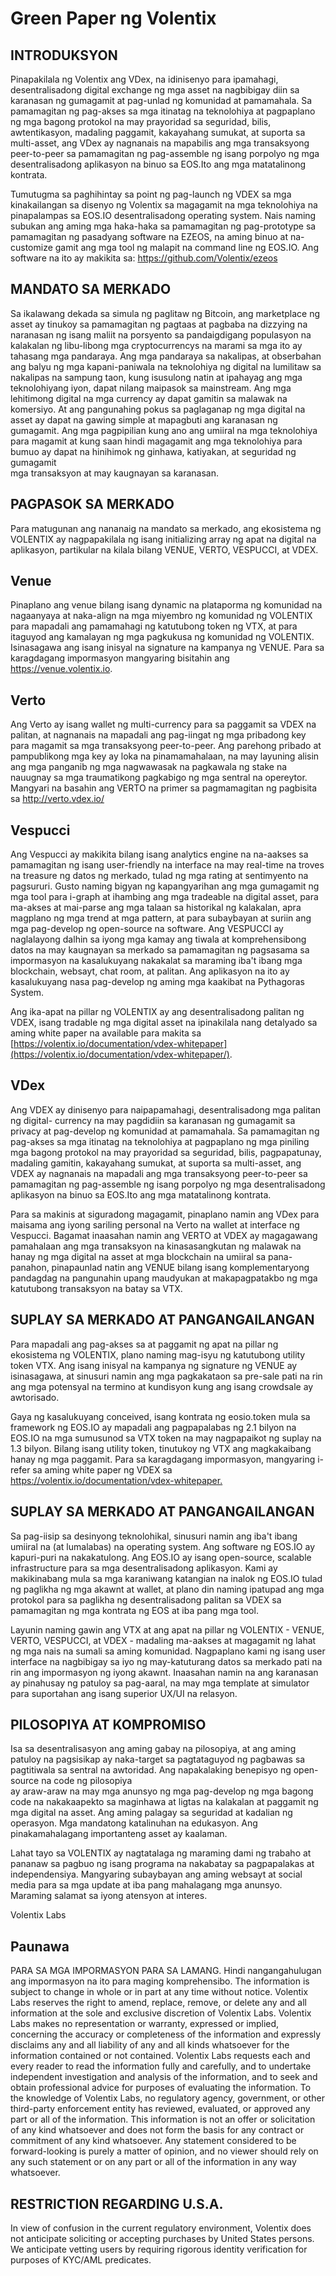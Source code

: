 # Green Paper ng Volentix

## INTRODUKSYON

Pinapakilala ng Volentix ang VDex, na idinisenyo para ipamahagi, desentralisadong digital exchange ng mga asset na nagbibigay diin sa karanasan ng gumagamit at pag-unlad ng komunidad at pamamahala. Sa pamamagitan ng pag-akses sa mga itinatag na teknolohiya at pagpaplano ng mga bagong protokol na may prayoridad sa seguridad, bilis, awtentikasyon, madaling paggamit, kakayahang sumukat, at suporta sa multi-asset, ang VDex ay nagnanais na mapabilis ang mga transaksyong peer-to-peer sa pamamagitan ng pag-assemble ng isang porpolyo ng mga desentralisadong aplikasyon na binuo sa EOS.Ito ang mga matatalinong kontrata.

Tumutugma sa paghihintay sa point ng pag-launch ng VDEX sa mga kinakailangan sa disenyo ng Volentix sa magagamit na mga teknolohiya na pinapalampas sa EOS.IO desentralisadong operating system. Nais naming subukan ang aming mga haka-haka sa pamamagitan ng pag-prototype sa pamamagitan ng pasadyang software na EZEOS, na aming binuo at na-customize gamit ang mga tool ng malapit na command line ng EOS.IO. Ang software na ito ay makikita sa: https://github.com/Volentix/ezeos

## MANDATO SA MERKADO

Sa ikalawang dekada sa simula ng paglitaw ng Bitcoin, ang marketplace ng asset ay tinukoy sa pamamagitan ng pagtaas at pagbaba na dizzying na naranasan ng isang maliit na porsyento sa pandaigdigang populasyon na kalakalan ng libu-libong mga cryptocurrencys na marami sa mga ito ay tahasang mga pandaraya. Ang mga pandaraya sa nakalipas, at obserbahan ang balyu ng mga kapani-paniwala na teknolohiya ng digital na lumilitaw sa nakalipas na sampung taon, kung isusulong natin at ipahayag ang mga teknolohiyang iyon, dapat nilang maipasok sa mainstream. Ang mga lehitimong digital na mga currency ay dapat gamitin sa malawak na komersiyo. At ang pangunahing pokus sa paglaganap ng mga digital na asset ay dapat na gawing simple at mapagbuti ang karanasan ng gumagamit. Ang mga pagpipilian kung ano ang umiiral na mga teknolohiya para magamit at kung saan hindi magagamit ang mga teknolohiya para bumuo ay dapat na hinihimok ng ginhawa, katiyakan, at seguridad ng gumagamit  
mga transaksyon at may kaugnayan sa karanasan.

## PAGPASOK SA MERKADO

Para matugunan ang nananaig na mandato sa merkado, ang ekosistema ng VOLENTIX ay nagpapakilala ng isang initializing array ng apat na digital na aplikasyon, partikular na kilala bilang VENUE, VERTO, VESPUCCI, at VDEX.

## Venue

Pinaplano ang venue bilang isang dynamic na plataporma ng komunidad na nagaanyaya at naka-align na mga miyembro ng komunidad ng VOLENTIX para mapadali ang pamamahagi ng katutubong token ng VTX, at para itaguyod ang kamalayan ng mga pagkukusa ng komunidad ng VOLENTIX. Isinasagawa ang isang inisyal na signature na kampanya ng VENUE. Para sa karagdagang impormasyon mangyaring bisitahin ang <https://venue.volentix.io>.

## Verto

Ang Verto ay isang wallet ng multi-currency para sa paggamit sa VDEX na palitan, at nagnanais na mapadali ang pag-iingat ng mga pribadong key para magamit sa mga transaksyong peer-to-peer. Ang parehong pribado at pampublikong mga key ay loka na pinamamahalaan, na may layuning alisin ang mga panganib ng mga nagwawasak na pagkawala ng stake na nauugnay sa mga traumatikong pagkabigo ng mga sentral na opereytor. Mangyari na basahin ang VERTO na primer sa pagmamagitan ng pagbisita sa <http://verto.vdex.io/>

## Vespucci

Ang Vespucci ay makikita bilang isang analytics engine na na-aakses sa pamamagitan ng isang user-friendly na interface na may real-time na troves na treasure ng datos ng merkado, tulad ng mga rating at sentimyento na pagsururi. Gusto naming bigyan ng kapangyarihan ang mga gumagamit ng mga tool para i-graph at ihambing ang mga tradeable na digital asset, para ma-akses at mai-parse ang mga talaan sa historikal ng kalakalan, apra magplano ng mga trend at mga pattern, at para subaybayan at suriin ang mga pag-develop ng open-source na software. Ang VESPUCCI ay naglalayong dalhin sa iyong mga kamay ang tiwala at komprehensibong datos na may kaugnayan sa merkado sa pamamagitan ng pagsasama sa impormasyon na kasalukuyang nakakalat sa maraming iba't ibang mga blockchain, websayt, chat room, at palitan. Ang aplikasyon na ito ay kasalukuyang nasa pag-develop ng aming mga kaakibat na Pythagoras System.

Ang ika-apat na pillar ng VOLENTIX ay ang desentralisadong palitan ng VDEX, isang tradable ng mga digital asset na ipinakilala nang detalyado sa aming white paper na available para makita sa [https://volentix.io/documentation/vdex-whitepaper](https://volentix.io/documentation/vdex-whitepaper/).

## VDex

Ang VDEX ay dinisenyo para naipapamahagi, desentralisadong mga palitan ng digital- currency na may pagdidiin sa karanasan ng gumagamit sa privacy at pag-develop ng komunidad at pamamahala. Sa pamamagitan ng pag-akses sa mga itinatag na teknolohiya at pagpaplano ng mga piniling mga bagong protokol na may prayoridad sa seguridad, bilis, pagpapatunay, madaling gamitin, kakayahang sumukat, at suporta sa multi-asset, ang VDEX ay nagnanais na mapadali ang mga transaksyong peer-to-peer sa pamamagitan ng pag-assemble ng isang porpolyo ng mga desentralisadong aplikasyon na binuo sa EOS.Ito ang mga matatalinong kontrata.

Para sa makinis at siguradong magagamit, pinaplano namin ang VDex para maisama ang iyong sariling personal na Verto na wallet at interface ng Vespucci. Bagamat inaasahan namin ang VERTO at VDEX ay magagawang pamahalaan ang mga transaksyon na kinasasangkutan ng malawak na hanay ng mga digital na asset at mga blockchain na umiiral sa pana-panahon, pinapaunlad natin ang VENUE bilang isang komplementaryong pandagdag na pangunahin upang maudyukan at makapagpatakbo ng mga katutubong transaksyon na batay sa VTX.

## SUPLAY SA MERKADO AT PANGANGAILANGAN

Para mapadali ang pag-akses sa at paggamit ng apat na pillar ng ekosistema ng VOLENTIX, plano naming mag-isyu ng katutubong utility token VTX. Ang isang inisyal na kampanya ng signature ng VENUE ay isinasagawa, at sinusuri namin ang mga pagkakataon sa pre-sale pati na rin ang mga potensyal na termino at kundisyon kung ang isang crowdsale ay awtorisado.

Gaya ng kasalukuyang conceived, isang kontrata ng eosio.token mula sa framework ng EOS.IO ay mapadali ang pagpapalabas ng 2.1 bilyon na EOS.IO na mga sumusunod sa VTX token na may nagpapaikot ng suplay na 1.3 bilyon. Bilang isang utility token, tinutukoy ng VTX ang magkakaibang hanay ng mga paggamit. Para sa karagdagang impormasyon, mangyaring i-refer sa aming white paper ng VDEX sa <https://volentix.io/documentation/vdex-whitepaper.>

## SUPLAY SA MERKADO AT PANGANGAILANGAN

Sa pag-iisip sa desinyong teknolohikal, sinusuri namin ang iba't ibang umiiral na (at lumalabas) na operating system. Ang software ng EOS.IO ay kapuri-puri na nakakatulong. Ang EOS.IO ay isang open-source, scalable infrastructure para sa mga desentralisadong aplikasyon. Kami ay makikinabang mula sa mga karaniwang katangian na inalok ng EOS.IO tulad ng paglikha ng mga akawnt at wallet, at plano din naming ipatupad ang mga protokol para sa paglikha ng desentralisadong palitan sa VDEX sa pamamagitan ng mga kontrata ng EOS at iba pang mga tool.

Layunin naming gawin ang VTX at ang apat na pillar ng VOLENTIX - VENUE, VERTO, VESPUCCI, at VDEX - madaling ma-aakses at magagamit ng lahat ng mga nais na sumali sa aming komunidad. Nagpaplano kami ng isang user interface na nagbibigay sa iyo ng may-katuturang datos sa merkado pati na rin ang impormasyon ng iyong akawnt. Inaasahan namin na ang karanasan ay pinahusay ng patuloy sa pag-aaral, na may mga template at simulator para suportahan ang isang superior UX/UI na relasyon.

## PILOSOPIYA AT KOMPROMISO

Isa sa desentralisasyon ang aming gabay na pilosopiya, at ang aming patuloy na pagsisikap ay naka-target sa pagtataguyod ng pagbawas sa pagtitiwala sa sentral na awtoridad. Ang napakalaking benepisyo ng open-source na code ng pilosopiya  
ay araw-araw na may mga anunsyo ng mga pag-develop ng mga bagong code na nakakaapekto sa maginhawa at ligtas na kalakalan at paggamit ng mga digital na asset. Ang aming palagay sa seguridad at kadalian ng operasyon. Mga mandatong katalinuhan na edukasyon. Ang pinakamahalagang importanteng asset ay kaalaman.

Lahat tayo sa VOLENTIX ay nagtatalaga ng maraming dami ng trabaho at pananaw sa pagbuo ng isang programa na nakabatay sa pagpapalakas at independensiya. Mangyaring subaybayan ang aming websayt at social media para sa mga update at iba pang mahalagang mga anunsyo. Maraming salamat sa iyong atensyon at interes.

Volentix Labs

## Paunawa

PARA SA MGA IMPORMASYON PARA SA LAMANG. Hindi nangangahulugan ang impormasyon na ito para maging komprehensibo. The information is subject to change in whole or in part at any time without notice. Volentix Labs reserves the right to amend, replace, remove, or delete any and all information at the sole and exclusive discretion of Volentix Labs. Volentix Labs makes no representation or warranty, expressed or implied, concerning the accuracy or completeness of the information and expressly disclaims any and all liability of any and all kinds whatsoever for the information contained or not contained. Volentix Labs requests each and every reader to read the information fully and carefully, and to undertake independent investigation and analysis of the information, and to seek and obtain professional advice for purposes of evaluating the information. To the knowledge of Volentix Labs, no regulatory agency, government, or other third-party enforcement entity has reviewed, evaluated, or approved any part or all of the information. This information is not an offer or solicitation of any kind whatsoever and does not form the basis for any contract or commitment of any kind whatsoever. Any statement considered to be forward-looking is purely a matter of opinion, and no viewer should rely on any such statement or on any part or all of the information in any way whatsoever.

## RESTRICTION REGARDING U.S.A.

In view of confusion in the current regulatory environment, Volentix does not anticipate soliciting or accepting purchases by United States persons. We anticipate vetting users by requiring rigorous identity verification for purposes of KYC/AML predicates.
